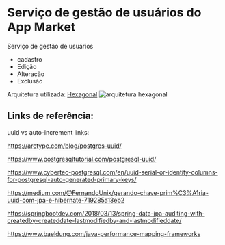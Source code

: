 # Serviço de gestão de usuários do App Market

Serviço de gestão de usuários
* cadastro
* Edição
* Alteração
* Exclusão

Arquitetura utilizada: [Hexagonal](https://reflectoring.io/spring-hexagonal/)
![arquitetura hexagonal](https://reflectoring.io/assets/img/posts/spring-hexagonal/hexagonal-architecture.png)


## Links de referência:
uuid vs auto-increment links:

https://arctype.com/blog/postgres-uuid/

https://www.postgresqltutorial.com/postgresql-uuid/

https://www.cybertec-postgresql.com/en/uuid-serial-or-identity-columns-for-postgresql-auto-generated-primary-keys/

https://medium.com/@FernandoUnix/gerando-chave-prim%C3%A1ria-uuid-com-jpa-e-hibernate-719285a13eb2

https://springbootdev.com/2018/03/13/spring-data-jpa-auditing-with-createdby-createddate-lastmodifiedby-and-lastmodifieddate/

https://www.baeldung.com/java-performance-mapping-frameworks
